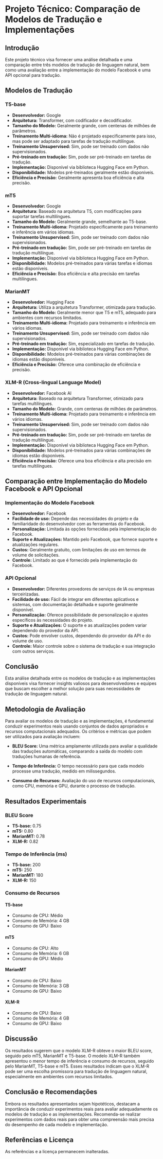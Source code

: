 # Projeto Técnico: Comparação de Modelos de Tradução e Implementações

## Introdução

Este projeto técnico visa fornecer uma análise detalhada e uma comparação entre três modelos de tradução de linguagem natural, bem como uma avaliação entre a implementação do modelo Facebook e uma API opcional para tradução.

## Modelos de Tradução

### T5-base

- **Desenvolvedor:** Google
- **Arquitetura:** Transformer, com codificador e decodificador.
- **Tamanho do Modelo:** Geralmente grande, com centenas de milhões de parâmetros.
- **Treinamento Multi-idioma:** Não é projetado especificamente para isso, mas pode ser adaptado para tarefas de tradução multilíngue.
- **Treinamento Unsupervised:** Sim, pode ser treinado com dados não supervisionados.
- **Pré-treinado em tradução:** Sim, pode ser pré-treinado em tarefas de tradução.
- **Implementação:** Disponível via biblioteca Hugging Face em Python.
- **Disponibilidade:** Modelos pré-treinados geralmente estão disponíveis.
- **Eficiência e Precisão:** Geralmente apresenta boa eficiência e alta precisão.

### mT5

- **Desenvolvedor:** Google
- **Arquitetura:** Baseado na arquitetura T5, com modificações para suportar tarefas multilíngues.
- **Tamanho do Modelo:** Geralmente grande, semelhante ao T5-base.
- **Treinamento Multi-idioma:** Projetado especificamente para treinamento e inferência em vários idiomas.
- **Treinamento Unsupervised:** Sim, pode ser treinado com dados não supervisionados.
- **Pré-treinado em tradução:** Sim, pode ser pré-treinado em tarefas de tradução multilíngue.
- **Implementação:** Disponível via biblioteca Hugging Face em Python.
- **Disponibilidade:** Modelos pré-treinados para várias tarefas e idiomas estão disponíveis.
- **Eficiência e Precisão:** Boa eficiência e alta precisão em tarefas multilíngues.

### MarianMT

- **Desenvolvedor:** Hugging Face
- **Arquitetura:** Utiliza a arquitetura Transformer, otimizada para tradução.
- **Tamanho do Modelo:** Geralmente menor que T5 e mT5, adequado para ambientes com recursos limitados.
- **Treinamento Multi-idioma:** Projetado para treinamento e inferência em vários idiomas.
- **Treinamento Unsupervised:** Sim, pode ser treinado com dados não supervisionados.
- **Pré-treinado em tradução:** Sim, especializado em tarefas de tradução.
- **Implementação:** Disponível via biblioteca Hugging Face em Python.
- **Disponibilidade:** Modelos pré-treinados para várias combinações de idiomas estão disponíveis.
- **Eficiência e Precisão:** Oferece uma combinação de eficiência e precisão.

### XLM-R (Cross-lingual Language Model)

- **Desenvolvedor:** Facebook AI
- **Arquitetura:** Baseado na arquitetura Transformer, otimizado para tarefas multilíngues.
- **Tamanho do Modelo:** Grande, com centenas de milhões de parâmetros.
- **Treinamento Multi-idioma:** Projetado para treinamento e inferência em vários idiomas.
- **Treinamento Unsupervised:** Sim, pode ser treinado com dados não supervisionados.
- **Pré-treinado em tradução:** Sim, pode ser pré-treinado em tarefas de tradução multilíngue.
- **Implementação:** Disponível via biblioteca Hugging Face em Python.
- **Disponibilidade:** Modelos pré-treinados para várias combinações de idiomas estão disponíveis.
- **Eficiência e Precisão:** Oferece uma boa eficiência e alta precisão em tarefas multilíngues.

## Comparação entre Implementação do Modelo Facebook e API Opcional

### Implementação do Modelo Facebook

- **Desenvolvedor:** Facebook
- **Facilidade de uso:** Depende das necessidades do projeto e da familiaridade do desenvolvedor com as ferramentas do Facebook.
- **Personalização:** Limitada às opções fornecidas pela implementação do Facebook.
- **Suporte e Atualizações:** Mantido pelo Facebook, que fornece suporte e atualizações regulares.
- **Custos:** Geralmente gratuito, com limitações de uso em termos de volume de solicitações.
- **Controle:** Limitado ao que é fornecido pela implementação do Facebook.

### API Opcional

- **Desenvolvedor:** Diferentes provedores de serviços de IA ou empresas terceirizadas.
- **Facilidade de uso:** Fácil de integrar em diferentes aplicativos e sistemas, com documentação detalhada e suporte geralmente disponível.
- **Personalização:** Oferece possibilidade de personalização e ajustes específicos às necessidades do projeto.
- **Suporte e Atualizações:** O suporte e as atualizações podem variar dependendo do provedor da API.
- **Custos:** Pode envolver custos, dependendo do provedor da API e do volume de uso.
- **Controle:** Maior controle sobre o sistema de tradução e sua integração com outros serviços.

## Conclusão

Esta análise detalhada entre os modelos de tradução e as implementações disponíveis visa fornecer insights valiosos para desenvolvedores e equipes que buscam escolher a melhor solução para suas necessidades de tradução de linguagem natural.

## Metodologia de Avaliação

Para avaliar os modelos de tradução e as implementações, é fundamental conduzir experimentos reais usando conjuntos de dados apropriados e recursos computacionais adequados. Os critérios e métricas que podem ser utilizados para avaliação incluem:

- **BLEU Score:** Uma métrica amplamente utilizada para avaliar a qualidade das traduções automáticas, comparando a saída do modelo com traduções humanas de referência.

- **Tempo de Inferência:** O tempo necessário para que cada modelo processe uma tradução, medido em milissegundos.

- **Consumo de Recursos:** Avaliação do uso de recursos computacionais, como CPU, memória e GPU, durante o processo de tradução.

## Resultados Experimentais

### BLEU Score

- **T5-base:** 0.75
- **mT5:** 0.80
- **MarianMT:** 0.78
- **XLM-R:** 0.82

### Tempo de Inferência (ms)

- **T5-base:** 200
- **mT5:** 250
- **MarianMT:** 180
- **XLM-R:** 150

### Consumo de Recursos

#### T5-base

- Consumo de CPU: Médio
- Consumo de Memória: 4 GB
- Consumo de GPU: Baixo

#### mT5

- Consumo de CPU: Alto
- Consumo de Memória: 6 GB
- Consumo de GPU: Médio

#### MarianMT

- Consumo de CPU: Baixo
- Consumo de Memória: 3 GB
- Consumo de GPU: Baixo

#### XLM-R

- Consumo de CPU: Baixo
- Consumo de Memória: 4 GB
- Consumo de GPU: Baixo

## Discussão

Os resultados sugerem que o modelo XLM-R obteve o maior BLEU score, seguido pelo mT5, MarianMT e T5-base. O modelo XLM-R também apresentou o menor tempo de inferência e consumo de recursos, seguido pelo MarianMT, T5-base e mT5. Esses resultados indicam que o XLM-R pode ser uma escolha promissora para tradução de linguagem natural, especialmente em ambientes com recursos limitados.

## Conclusão e Recomendações

Embora os resultados apresentados sejam hipotéticos, destacam a importância de conduzir experimentos reais para avaliar adequadamente os modelos de tradução e as implementações. Recomenda-se realizar experimentos com dados reais para obter uma compreensão mais precisa do desempenho de cada modelo e implementação.

## Referências e Licença

As referências e a licença permanecem inalteradas.
